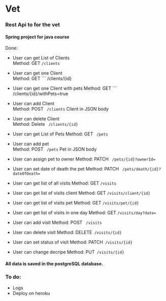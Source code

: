 # Vet
### Rest Api to for the vet
#### Spring project for java course 

Done: 

* User can get List of Clients    
Method: GET ``` /clients ```
* User can get one Client  
Method: GET ```  /clients/{id}
* User can get one Client with pets 
Method: GET ```  /clients/{id}/withPets=true
* User can add Client      
Method: POST ```  /clients ``` Client in JSON body
* User can delete Client      
Method: Delete ```  /clients/{id} ``` 

* User can get List of Pets 
Method: GET ```  /pets ```
* User can add pet         
Method: POST ```  /pets ``` Pet in JSON body 
* User can assign pet to owner
Method: PATCH ```  /pets/{id}?ownerId= ```
* User can set date of death the pet
Method: PATCH ```  /pets/death/{id}?dateOfDeath= ```

* User can get list of all visits 
Method: GET ``` /visits ```
* User can get list of visits client
Method: GET ``` /visits/client/{id} ```
* User can get list of visits pet
Method: GET ``` /visits/pet/{id} ```
* User can get list of visits in one day 
Method: GET ``` /visits/day?date= ```
* User can add visit
Method: POST ``` /visits```
* User can delete visit
Method: DELETE``` /visits/{id}```
* User can set status of visit
Method: PATCH``` /visits/{id}```
* User can change decripe
Method: PUT``` /visits/{id}```




#### All data is saved in the postgreSQL database. 

### To do:
* Logs
* Deploy on heroku 
